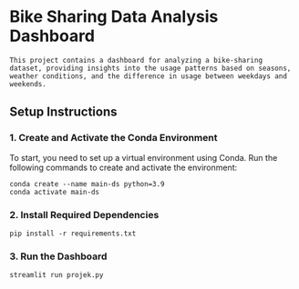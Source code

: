 # Bike Sharing Data Analysis Dashboard
```
This project contains a dashboard for analyzing a bike-sharing dataset, providing insights into the usage patterns based on seasons, weather conditions, and the difference in usage between weekdays and weekends.
```
## Setup Instructions

### 1. Create and Activate the Conda Environment
To start, you need to set up a virtual environment using Conda. Run the following commands to create and activate the environment:
```
conda create --name main-ds python=3.9
conda activate main-ds

```
### 2. Install Required Dependencies
```
pip install -r requirements.txt
```

### 3. Run the Dashboard
```
streamlit run projek.py
```